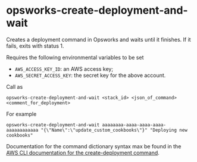 # opsworks-create-deployment-and-wait

Creates a deployment command in Opsworks and waits until it finishes. If it
fails, exits with status 1.

Requires the following environmental variables to be set

 * `AWS_ACCESS_KEY_ID`: an AWS access key;
 * `AWS_SECRET_ACCESS_KEY`: the secret key for the above account.

Call as

    opsworks-create-deployment-and-wait <stack_id> <json_of_command> <comment_for_deployment>

For example

    opsworks-create-deployment-and-wait aaaaaaaa-aaaa-aaaa-aaaa-aaaaaaaaaaaa "{\"Name\":\"update_custom_cookbooks\"}" "Deploying new cookbooks"

Documentation for the command dictionary syntax max be found in the [AWS CLI
documentation for the create-deployment command](http://docs.aws.amazon.com/cli/latest/reference/opsworks/create-deployment.html).
